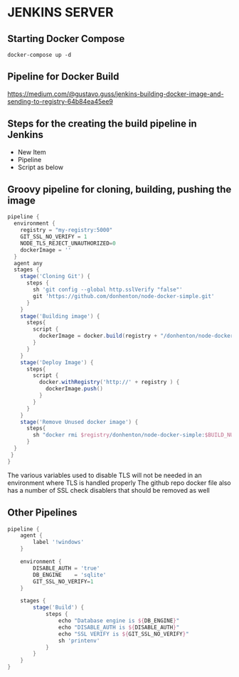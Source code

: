# JENKINS SERVER

## Starting Docker Compose

```docker-compose up -d```

## Pipeline for Docker Build

<https://medium.com/@gustavo.guss/jenkins-building-docker-image-and-sending-to-registry-64b84ea45ee9>

## Steps for the creating the build pipeline in Jenkins

* New Item
* Pipeline
* Script as below

## Groovy pipeline for cloning, building, pushing the image

```groovy
pipeline {
  environment {
    registry = "my-registry:5000"
    GIT_SSL_NO_VERIFY = 1
    NODE_TLS_REJECT_UNAUTHORIZED=0
    dockerImage = ''
  }
  agent any
  stages {
    stage('Cloning Git') {
      steps {
        sh 'git config --global http.sslVerify "false"'
        git 'https://github.com/donhenton/node-docker-simple.git'
      }
    }
    stage('Building image') {
      steps{
        script {
          dockerImage = docker.build(registry + "/donhenton/node-docker-simple:$BUILD_NUMBER")
        }
      }
    }
    stage('Deploy Image') {
      steps{
        script {
          docker.withRegistry('http://' + registry ) {
            dockerImage.push()
          }
        }
      }
    }
    stage('Remove Unused docker image') {
      steps{
        sh "docker rmi $registry/donhenton/node-docker-simple:$BUILD_NUMBER"
      }
  }
 }
}
```

The various variables used to disable TLS will not be needed in an environment where TLS is handled properly
The github repo docker file also has a number of SSL check disablers that should be removed as well


## Other Pipelines

```groovy
pipeline {
    agent {
        label '!windows'
    }

    environment {
        DISABLE_AUTH = 'true'
        DB_ENGINE    = 'sqlite'
        GIT_SSL_NO_VERIFY=1
    }

    stages {
        stage('Build') {
            steps {
                echo "Database engine is ${DB_ENGINE}"
                echo "DISABLE_AUTH is ${DISABLE_AUTH}"
                echo "SSL VERIFY is ${GIT_SSL_NO_VERIFY}"
                sh 'printenv'
            }
        }
    }
}
```

